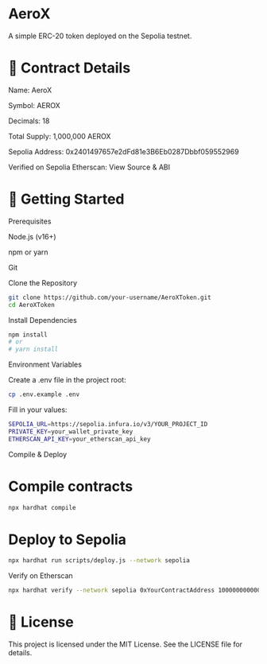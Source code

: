 # AeroX

A simple ERC-20 token deployed on the Sepolia testnet.

# 🔗 Contract Details

Name: AeroX

Symbol: AEROX

Decimals: 18

Total Supply: 1,000,000 AEROX

Sepolia Address: 0x2401497657e2dFd81e3B6Eb0287Dbbf059552969

Verified on Sepolia Etherscan: View Source & ABI

# 🚀 Getting Started

Prerequisites

Node.js (v16+)

npm or yarn

Git

Clone the Repository
```bash
git clone https://github.com/your-username/AeroXToken.git
cd AeroXToken
```
Install Dependencies
```bash
npm install
# or
# yarn install
```
Environment Variables

Create a .env file in the project root:
```bash
cp .env.example .env
```
Fill in your values:
```bash
SEPOLIA_URL=https://sepolia.infura.io/v3/YOUR_PROJECT_ID
PRIVATE_KEY=your_wallet_private_key
ETHERSCAN_API_KEY=your_etherscan_api_key
```
Compile & Deploy

# Compile contracts
```bash
npx hardhat compile
```
# Deploy to Sepolia
```bash
npx hardhat run scripts/deploy.js --network sepolia
```
Verify on Etherscan
```bash
npx hardhat verify --network sepolia 0xYourContractAddress 1000000000000000000000000
```
# 📄 License

This project is licensed under the MIT License. See the LICENSE file for details.



